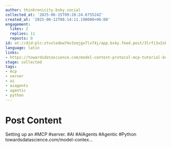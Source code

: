 ```yaml
---
author: thinkronicity.bsky.social
collected_at: '2025-06-15T09:28:24.675524Z'
created_at: '2025-06-12T08:14:11.190000+00:00'
engagement:
  likes: 2
  replies: 11
  reposts: 0
id: at://did:plc:ztvxledew74v3zmjgx7lv74j/app.bsky.feed.post/3lrfi3v2sbk2z
language: latin
links:
- https://towardsdatascience.com/model-context-protocol-mcp-tutorial-build-your-first-mcp-server-in-6-steps/
stage: collected
tags:
- mcp
- server
- ai
- aiagents
- agentic
- python
---
```


# Post Content

Setting up an #MCP #server.
#AI #AIAgents #Agentic #Python
towardsdatascience.com/model-contex...